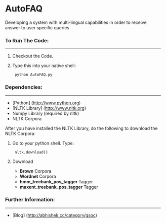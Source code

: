 AutoFAQ
=========

Developing a system with multi-lingual capabilities in order to receive answer to user specific queries

### To Run The Code:
-------------------

1. Checkout the Code.
2. Type this into your native shell:
		
		python AutoFAQ.py

### Dependencies:
----------------

* [Python] (http://www.python.org)
* [NLTK Library] (http://www.nltk.org)
* Numpy Library (required by nltk)
* NLTK Corpora

After you have installed the NLTK Library, do the following to download the NLTK Corpora:

1. Go to your python shell. Type:

        nltk.download()

2. Download 
   * **Brown** Corpora
   * **Wordnet** Corpora
   * **hmm_treebank_pos_tagger** Tagger
   * **maxent_treebank_pos_tagger** Tagger

### Further Information:
-----------------------

- [Blog] (http://abhishek.cc/category/gsoc)
